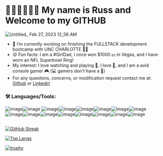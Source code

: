 # 👋🏾👋🏾👋🏾 My name is Russ and Welcome to my GITHUB

![Untitled_ Feb 27, 2023 12_56 AM](https://user-images.githubusercontent.com/114961971/221488012-1433be68-4ef2-4eea-b03b-572fee8f3390.gif)


- 🔭 I’m currently working on finishing the FULLSTACK development bootcamp with UNC CHARLOTTE 🤙🏾
- 😜 Fun facts: I am a #GirlDad, I once won $1000 💵 in Vegas, and I have worn an NFL Superbowl Ring!
- My interest: I love watching and playing 🏀, I love 🎣, and I am a avid console gamer 🎮 (💻 gamers don't have a 🐄)
- For any quesitons, concerns, or modification request contact me at: [Github](https://github.com/RussC22) or [Linkedin](https://www.linkedin.com/in/tavarus-cherry/)


### 🛠️ Languages/Tools:
![image](https://user-images.githubusercontent.com/114961971/221484421-8a2b31fe-c6d6-4f6a-b15b-87c6c3708c36.png)![image](https://user-images.githubusercontent.com/114961971/221488713-816433e2-473e-4a46-be3c-eb2b0589d301.png) ![image](https://user-images.githubusercontent.com/114961971/221488763-11266cac-b89e-4d52-a727-2417d8a598c2.png)![image](https://user-images.githubusercontent.com/114961971/221488805-b67d71e2-1073-48dc-b8e4-ec8d4c9de8ab.png)![image](https://user-images.githubusercontent.com/114961971/221488849-c1dc5a02-d2e7-4be0-9036-45a47dadbef0.png)![image](https://user-images.githubusercontent.com/114961971/221488931-8ef0e2db-25bb-4c45-b876-35893402c21c.png)![image](https://user-images.githubusercontent.com/114961971/221488982-6ad248ef-104a-400e-a869-242b4fba730b.png)![image](https://user-images.githubusercontent.com/114961971/221489053-7300e18e-f126-4a6e-ba92-bcd49836f3ca.png)![image](https://user-images.githubusercontent.com/114961971/221489235-2198d958-4a4b-4283-9fb8-5bb33c8c4838.png)![image](https://user-images.githubusercontent.com/114961971/221489266-e645c033-20d4-4012-8e06-6405170c352e.png)![image](https://user-images.githubusercontent.com/114961971/221489307-4a30a382-923d-430f-9e30-a922d5854a1c.png)![image](https://user-images.githubusercontent.com/114961971/221489395-de30c455-ce78-4f3b-8e8a-a3175641eede.png)![image](https://user-images.githubusercontent.com/114961971/221489607-5f9300c0-457e-43e0-8cfe-0ee763b9b0cc.png)![image](https://user-images.githubusercontent.com/114961971/221489633-c481a5f8-a9c9-4498-bb70-b38cde0c7cd2.png)![image](https://user-images.githubusercontent.com/114961971/221489683-8a9ec908-641c-4984-b942-d15bc3cdc0f7.png)![image](https://user-images.githubusercontent.com/114961971/221489755-a6ceb01b-cbc4-40df-b48b-0ac0b55a3a3c.png)

##
[![GitHub Streak](https://streak-stats.demolab.com/?user=RussC22&&theme=chartreuse-dark)](https://git.io/streak-stats)

[![Top Langs](https://github-readme-stats.vercel.app/api/top-langs/?username=RussC22&theme=chartreuse-dark)](https://github.com/RussC22/github-readme-stats)

[![trophy](https://github-profile-trophy.vercel.app/?username=RussC22&&theme=matrix)](https://github.com/RussC22/github-profile-trophy)


